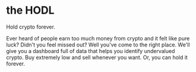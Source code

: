 # the HODL
Hold crypto forever.

Ever heard of people earn too much money from crypto and it felt like pure luck? Didn't you feel missed out? Well you've come to the right place. We'll give you a dashboard full of data that helps you identify undervalued crypto. Buy extremely low and sell whenever you want. Or, you can hold it forever.
